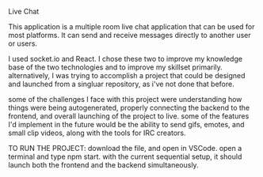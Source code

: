 Live Chat

This application is a multiple room live chat application that can be used for most platforms. It can send and receive messages directly to another user or users. 

I used socket.io and React. I chose these two to improve my knowledge base of the two technologies and to improve my skillset primarily. alternatively, I was trying to accomplish a project that could be designed and launched from a singluar repository, as i've not done that before. 

some of the challenges I face with this project were understanding how things were being autogenerated, properly connecting the backend to the frontend, and overall launching of the project to live. some of the features I'd implement in the future would be the ability to send gifs, emotes,
and small clip videos, along with the tools for IRC creators.

TO RUN THE PROJECT:
download the file, and open in VSCode. open a terminal and type npm start. with the current sequential setup, it should launch both the frontend and the backend simultaneously.
